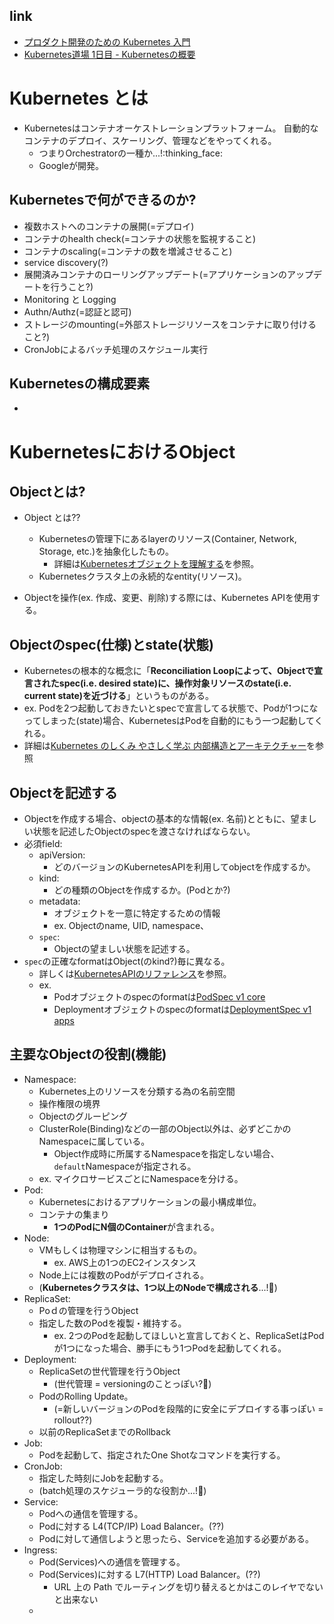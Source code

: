 ## link

- [プロダクト開発のための Kubernetes 入門](https://docs.wantedly.dev/fields/infrastructure/kubernetes-introduction#kubernetes-toha)
- [Kubernetes道場 1日目 - Kubernetesの概要](https://cstoku.dev/posts/2018/k8sdojo-01/)

# Kubernetes とは

- Kubernetesはコンテナオーケストレーションプラットフォーム。 自動的なコンテナのデプロイ、スケーリング、管理などをやってくれる。
  - つまりOrchestratorの一種か...!:thinking_face:
  - Googleが開発。

## Kubernetesで何ができるのか?

- 複数ホストへのコンテナの展開(=デプロイ)
- コンテナのhealth check(=コンテナの状態を監視すること)
- コンテナのscaling(=コンテナの数を増減させること)
- service discovery(?)
- 展開済みコンテナのローリングアップデート(=アプリケーションのアップデートを行うこと?)
- Monitoring と Logging
- Authn/Authz(=認証と認可)
- ストレージのmounting(=外部ストレージリソースをコンテナに取り付けること?)
- CronJobによるバッチ処理のスケジュール実行

## Kubernetesの構成要素

-

# KubernetesにおけるObject

## Objectとは?

- Object とは??

  - Kubernetesの管理下にあるlayerのリソース(Container, Network, Storage, etc.)を抽象化したもの。
    - 詳細は[Kubernetesオブジェクトを理解する](https://kubernetes.io/ja/docs/concepts/overview/working-with-objects/kubernetes-objects/)を参照。
  - Kubernetesクラスタ上の永続的なentity(リソース)。

- Objectを操作(ex. 作成、変更、削除)する際には、Kubernetes APIを使用する。

## Objectのspec(仕様)とstate(状態)

- Kubernetesの根本的な概念に「**Reconciliation Loopによって、Objectで宣言されたspec(i.e. desired state)に、操作対象リソースのstate(i.e. current state)を近づける**」というものがある。
- ex. Podを2つ起動しておきたいとspecで宣言してる状態で、Podが1つになってしまった(state)場合、KubernetesはPodを自動的にもう一つ起動してくれる。
- 詳細は[Kubernetes のしくみ やさしく学ぶ 内部構造とアーキテクチャー](https://www.slideshare.net/ToruMakabe/kubernetes-120907020)を参照

## Objectを記述する

- Objectを作成する場合、objectの基本的な情報(ex. 名前)とともに、望ましい状態を記述したObjectのspecを渡さなければならない。
- 必須field:
  - apiVersion:
    - どのバージョンのKubernetesAPIを利用してobjectを作成するか。
  - kind:
    - どの種類のObjectを作成するか。(Podとか?)
  - metadata:
    - オブジェクトを一意に特定するための情報
    - ex. Objectのname, UID, namespace、
  - `spec`:
    - Objectの望ましい状態を記述する。
- `spec`の正確なformatはObject(のkind?)毎に異なる。
  - 詳しくは[KubernetesAPIのリファレンス](https://kubernetes.io/docs/reference/generated/kubernetes-api/v1.29/)を参照。
  - ex.
    - Podオブジェクトのspecのformatは[PodSpec v1 core](https://kubernetes.io/docs/reference/generated/kubernetes-api/v1.29/#podspec-v1-core)
    - Deploymentオブジェクトのspecのformatは[DeploymentSpec v1 apps](https://kubernetes.io/docs/reference/generated/kubernetes-api/v1.29/#deploymentspec-v1-apps)

## 主要なObjectの役割(機能)

- Namespace:
  - Kubernetes上のリソースを分類する為の名前空間
  - 操作権限の境界
  - Objectのグルーピング
  - ClusterRole(Binding)などの一部のObject以外は、必ずどこかのNamespaceに属している。
    - Object作成時に所属するNamespaceを指定しない場合、`default`Namespaceが指定される。
  - ex. マイクロサービスごとにNamespaceを分ける。
- Pod:
  - Kubernetesにおけるアプリケーションの最小構成単位。
  - コンテナの集まり
    - **1つのPodにN個のContainer**が含まれる。
- Node:
  - VMもしくは物理マシンに相当するもの。
    - ex. AWS上の1つのEC2インスタンス
  - Node上には複数のPodがデプロイされる。
  - (**Kubernetesクラスタは、1つ以上のNodeで構成される**...!:thinking:)
- ReplicaSet:
  - Poｄの管理を行うObject
  - 指定した数のPodを複製・維持する。
    - ex. 2つのPodを起動してほしいと宣言しておくと、ReplicaSetはPodが1つになった場合、勝手にもう1つPodを起動してくれる。
- Deployment:
  - ReplicaSetの世代管理を行うObject
    - (世代管理 = versioningのことっぽい?:thinking:)
  - PodのRolling Update。
    - (=新しいバージョンのPodを段階的に安全にデプロイする事っぽい = rollout??)
  - 以前のReplicaSetまでのRollback
- Job:
  - Podを起動して、指定されたOne Shotなコマンドを実行する。
- CronJob:
  - 指定した時刻にJobを起動する。
  - (batch処理のスケジューラ的な役割か...!:thinking:)
- Service:
  - Podへの通信を管理する。
  - Podに対する L4(TCP/IP) Load Balancer。(??)
  - Podに対して通信しようと思ったら、Serviceを追加する必要がある。
- Ingress:
  - Pod(Services)への通信を管理する。
  - Pod(Services)に対する L7(HTTP) Load Balancer。(??)
    - URL 上の Path でルーティングを切り替えるとかはこのレイヤでないと出来ない
  -
